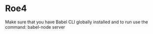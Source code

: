 # Roe4
Make sure that you have Babel CLI globally installed and to run use the command: babel-node server